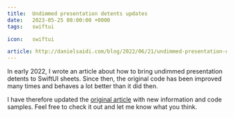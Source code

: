 ```yaml
---
title:  Undimmed presentation detents updates
date:   2023-05-25 08:00:00 +0000
tags:   swiftui

icon:   swiftui

article: http://danielsaidi.com/blog/2022/06/21/undimmed-presentation-detents-in-swiftui
---
```


In early 2022, I wrote an article about how to bring undimmed presentation detents to SwiftUI sheets. Since then, the original code has been improved many times and behaves a lot better than it did then.

I have therefore updated the [original article]({{page.article}}) with new information and code samples. Feel free to check it out and let me know what you think.